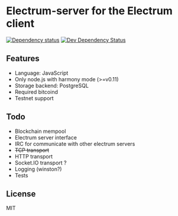 Electrum-server for the Electrum client
=======================================

[![Dependency status](https://david-dm.org/fanatid/electrumjs-server/status.png)](https://david-dm.org/fanatid/electrumjs-server#info=dependencies&view=table) [![Dev Dependency Status](https://david-dm.org/fanatid/electrumjs-server/dev-status.png)](https://david-dm.org/fanatid/electrumjs-server#info=devDependencies&view=table)

Features
--------

  * Language: JavaScript
  * Only node.js with harmony mode (>=v0.11)
  * Storage backend: PostgreSQL
  * Required bitcoind
  * Testnet support

Todo
----

  * Blockchain mempool
  * Electrum server interface
  * IRC for communicate with other electrum servers
  * <s>TCP transport</s>
  * HTTP transport
  * Socket.IO transport ?
  * Logging (winston?)
  * Tests

License
-------

MIT
